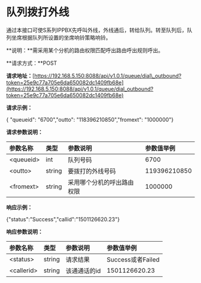# 队列拨打外线

通过本接口可使S系列IPPBX先呼叫外线，外线通后，转给队列。转至队列后，队列坐席根据队列所设置的坐席响铃策略响铃。

**说明：**需采用某个分机的路由权限匹配呼出路由呼出规则呼出。

**请求方式：**POST

**请求地址：**[https://192.168.5.150:8088/api/v1.0.1/queue/dial\_outbound?token=25e9c77a705e6da650082dc1409fb68e](https://192.168.5.150:8088/api/v1.0.1/queue/dial_outbound?token=25e9c77a705e6da650082dc1409fb68e)

**请求示例：**

{ "queueid": "6700","outto": "118396210850","fromext": "1000000"}

**请求参数说明：**

| 参数名称 | 类型 | 参数说明 | 参数值举例 |
| :--- | :--- | :--- | :--- |
| &lt;queueid&gt; | int | 队列号码 | 6700 |
| &lt;outto&gt; | string | 要拨打的外线号码 | 119396210850 |
| &lt;fromext&gt; | string | 采用哪个分机的呼出路由权限 | 1000000 |

**响应示例：**

{"status":"Success","callid":"1501126620.23"}

**响应参数说明：**

| 参数名称 | 类型 | 参数说明 | 参数值举例 |
| :--- | :--- | :--- | :--- |
| &lt;status&gt; | string | 请求结果 | Success或者Failed |
| &lt;callerid&gt; | string | 该通通话的id | 1501126620.23 |



